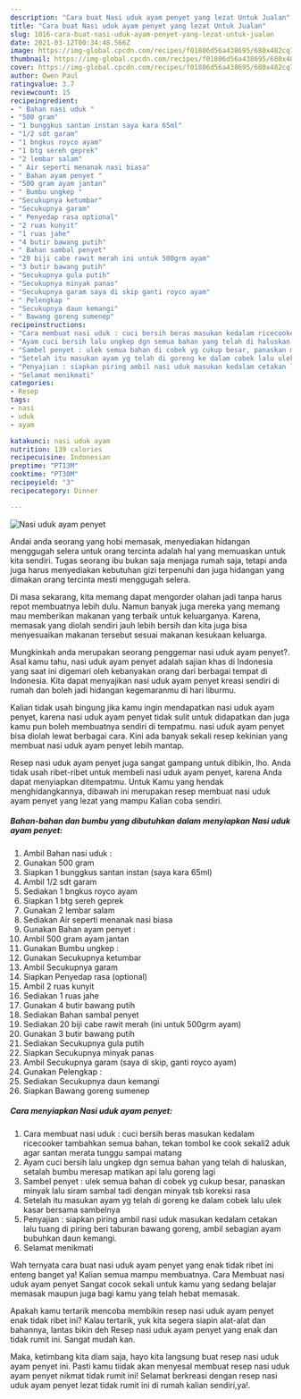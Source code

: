 ```yaml
---
description: "Cara buat Nasi uduk ayam penyet yang lezat Untuk Jualan"
title: "Cara buat Nasi uduk ayam penyet yang lezat Untuk Jualan"
slug: 1016-cara-buat-nasi-uduk-ayam-penyet-yang-lezat-untuk-jualan
date: 2021-03-12T00:34:48.566Z
image: https://img-global.cpcdn.com/recipes/f01806d56a438695/680x482cq70/nasi-uduk-ayam-penyet-foto-resep-utama.jpg
thumbnail: https://img-global.cpcdn.com/recipes/f01806d56a438695/680x482cq70/nasi-uduk-ayam-penyet-foto-resep-utama.jpg
cover: https://img-global.cpcdn.com/recipes/f01806d56a438695/680x482cq70/nasi-uduk-ayam-penyet-foto-resep-utama.jpg
author: Owen Paul
ratingvalue: 3.7
reviewcount: 15
recipeingredient:
- " Bahan nasi uduk "
- "500 gram"
- "1 bunggkus santan instan saya kara 65ml"
- "1/2 sdt garam"
- "1 bngkus royco ayam"
- "1 btg sereh geprek"
- "2 lembar salam"
- " Air seperti menanak nasi biasa"
- " Bahan ayam penyet "
- "500 gram ayam jantan"
- " Bumbu ungkep "
- "Secukupnya ketumbar"
- "Secukupnya garam"
- " Penyedap rasa optional"
- "2 ruas kunyit"
- "1 ruas jahe"
- "4 butir bawang putih"
- " Bahan sambal penyet"
- "20 biji cabe rawit merah ini untuk 500grm ayam"
- "3 butir bawang putih"
- "Secukupnya gula putih"
- "Secukupnya minyak panas"
- "Secukupnya garam saya di skip ganti royco ayam"
- " Pelengkap "
- "Secukupnya daun kemangi"
- " Bawang goreng sumenep"
recipeinstructions:
- "Cara membuat nasi uduk : cuci bersih beras masukan kedalam ricecooker tambahkan semua bahan, tekan tombol ke cook sekali2 aduk agar santan merata tunggu sampai matang"
- "Ayam cuci bersih lalu ungkep dgn semua bahan yang telah di haluskan, setalah bumbu meresap matikan api lalu goreng lagi"
- "Sambel penyet : ulek semua bahan di cobek yg cukup besar, panaskan minyak lalu siram sambal tadi dengan minyak tsb koreksi rasa"
- "Setelah itu masukan ayam yg telah di goreng ke dalam cobek lalu ulek kasar bersama sambelnya"
- "Penyajian : siapkan piring ambil nasi uduk masukan kedalam cetakan lalu tuang di piring beri taburan bawang goreng, ambil sebagian ayam bubuhkan daun kemangi."
- "Selamat menikmati"
categories:
- Resep
tags:
- nasi
- uduk
- ayam

katakunci: nasi uduk ayam 
nutrition: 139 calories
recipecuisine: Indonesian
preptime: "PT13M"
cooktime: "PT30M"
recipeyield: "3"
recipecategory: Dinner

---
```



![Nasi uduk ayam penyet](https://img-global.cpcdn.com/recipes/f01806d56a438695/680x482cq70/nasi-uduk-ayam-penyet-foto-resep-utama.jpg)

Andai anda seorang yang hobi memasak, menyediakan hidangan menggugah selera untuk orang tercinta adalah hal yang memuaskan untuk kita sendiri. Tugas seorang ibu bukan saja menjaga rumah saja, tetapi anda juga harus menyediakan kebutuhan gizi terpenuhi dan juga hidangan yang dimakan orang tercinta mesti menggugah selera.

Di masa  sekarang, kita memang dapat mengorder olahan jadi tanpa harus repot membuatnya lebih dulu. Namun banyak juga mereka yang memang mau memberikan makanan yang terbaik untuk keluarganya. Karena, memasak yang diolah sendiri jauh lebih bersih dan kita juga bisa menyesuaikan makanan tersebut sesuai makanan kesukaan keluarga. 



Mungkinkah anda merupakan seorang penggemar nasi uduk ayam penyet?. Asal kamu tahu, nasi uduk ayam penyet adalah sajian khas di Indonesia yang saat ini digemari oleh kebanyakan orang dari berbagai tempat di Indonesia. Kita dapat menyajikan nasi uduk ayam penyet kreasi sendiri di rumah dan boleh jadi hidangan kegemaranmu di hari liburmu.

Kalian tidak usah bingung jika kamu ingin mendapatkan nasi uduk ayam penyet, karena nasi uduk ayam penyet tidak sulit untuk didapatkan dan juga kamu pun boleh membuatnya sendiri di tempatmu. nasi uduk ayam penyet bisa diolah lewat berbagai cara. Kini ada banyak sekali resep kekinian yang membuat nasi uduk ayam penyet lebih mantap.

Resep nasi uduk ayam penyet juga sangat gampang untuk dibikin, lho. Anda tidak usah ribet-ribet untuk membeli nasi uduk ayam penyet, karena Anda dapat menyiapkan ditempatmu. Untuk Kamu yang hendak menghidangkannya, dibawah ini merupakan resep membuat nasi uduk ayam penyet yang lezat yang mampu Kalian coba sendiri.

<!--inarticleads1-->

##### Bahan-bahan dan bumbu yang dibutuhkan dalam menyiapkan Nasi uduk ayam penyet:

1. Ambil  Bahan nasi uduk :
1. Gunakan 500 gram
1. Siapkan 1 bunggkus santan instan (saya kara 65ml)
1. Ambil 1/2 sdt garam
1. Sediakan 1 bngkus royco ayam
1. Siapkan 1 btg sereh geprek
1. Gunakan 2 lembar salam
1. Sediakan  Air seperti menanak nasi biasa
1. Gunakan  Bahan ayam penyet :
1. Ambil 500 gram ayam jantan
1. Gunakan  Bumbu ungkep :
1. Gunakan Secukupnya ketumbar
1. Ambil Secukupnya garam
1. Siapkan  Penyedap rasa (optional)
1. Ambil 2 ruas kunyit
1. Sediakan 1 ruas jahe
1. Gunakan 4 butir bawang putih
1. Sediakan  Bahan sambal penyet
1. Sediakan 20 biji cabe rawit merah (ini untuk 500grm ayam)
1. Gunakan 3 butir bawang putih
1. Sediakan Secukupnya gula putih
1. Siapkan Secukupnya minyak panas
1. Ambil Secukupnya garam (saya di skip, ganti royco ayam)
1. Gunakan  Pelengkap :
1. Sediakan Secukupnya daun kemangi
1. Siapkan  Bawang goreng sumenep




<!--inarticleads2-->

##### Cara menyiapkan Nasi uduk ayam penyet:

1. Cara membuat nasi uduk : cuci bersih beras masukan kedalam ricecooker tambahkan semua bahan, tekan tombol ke cook sekali2 aduk agar santan merata tunggu sampai matang
1. Ayam cuci bersih lalu ungkep dgn semua bahan yang telah di haluskan, setalah bumbu meresap matikan api lalu goreng lagi
1. Sambel penyet : ulek semua bahan di cobek yg cukup besar, panaskan minyak lalu siram sambal tadi dengan minyak tsb koreksi rasa
1. Setelah itu masukan ayam yg telah di goreng ke dalam cobek lalu ulek kasar bersama sambelnya
1. Penyajian : siapkan piring ambil nasi uduk masukan kedalam cetakan lalu tuang di piring beri taburan bawang goreng, ambil sebagian ayam bubuhkan daun kemangi.
1. Selamat menikmati




Wah ternyata cara buat nasi uduk ayam penyet yang enak tidak ribet ini enteng banget ya! Kalian semua mampu membuatnya. Cara Membuat nasi uduk ayam penyet Sangat cocok sekali untuk kamu yang sedang belajar memasak maupun juga bagi kamu yang telah hebat memasak.

Apakah kamu tertarik mencoba membikin resep nasi uduk ayam penyet enak tidak ribet ini? Kalau tertarik, yuk kita segera siapin alat-alat dan bahannya, lantas bikin deh Resep nasi uduk ayam penyet yang enak dan tidak rumit ini. Sangat mudah kan. 

Maka, ketimbang kita diam saja, hayo kita langsung buat resep nasi uduk ayam penyet ini. Pasti kamu tiidak akan menyesal membuat resep nasi uduk ayam penyet nikmat tidak rumit ini! Selamat berkreasi dengan resep nasi uduk ayam penyet lezat tidak rumit ini di rumah kalian sendiri,ya!.

